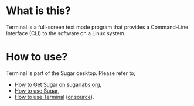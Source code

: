 What is this?
=============

Terminal is a full-screen text mode program that provides a Command-Line Interface (CLI) to the software on a Linux system.

How to use?
===========

Terminal is part of the Sugar desktop.  Please refer to;

* [How to Get Sugar on sugarlabs.org](https://sugarlabs.org/),
* [How to use Sugar](https://help.sugarlabs.org/),
* [How to use Terminal](https://help.sugarlabs.org/terminal.html) ([or source](https://github.com/sugarlabs/help-activity/blob/master/source/terminal.rst)).
